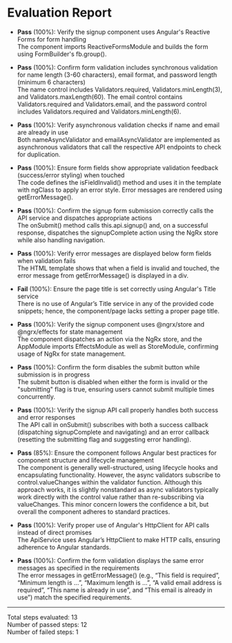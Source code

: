 # Evaluation Report

- **Pass** (100%): Verify the signup component uses Angular's Reactive Forms for form handling  
  The component imports ReactiveFormsModule and builds the form using FormBuilder's fb.group().  

- **Pass** (100%): Confirm form validation includes synchronous validation for name length (3-60 characters), email format, and password length (minimum 6 characters)  
  The name control includes Validators.required, Validators.minLength(3), and Validators.maxLength(60). The email control contains Validators.required and Validators.email, and the password control includes Validators.required and Validators.minLength(6).

- **Pass** (100%): Verify asynchronous validation checks if name and email are already in use  
  Both nameAsyncValidator and emailAsyncValidator are implemented as asynchronous validators that call the respective API endpoints to check for duplication.

- **Pass** (100%): Ensure form fields show appropriate validation feedback (success/error styling) when touched  
  The code defines the isFieldInvalid() method and uses it in the template with ngClass to apply an error style. Error messages are rendered using getErrorMessage().

- **Pass** (100%): Confirm the signup form submission correctly calls the API service and dispatches appropriate actions  
  The onSubmit() method calls this.api.signup() and, on a successful response, dispatches the signupComplete action using the NgRx store while also handling navigation.

- **Pass** (100%): Verify error messages are displayed below form fields when validation fails  
  The HTML template shows that when a field is invalid and touched, the error message from getErrorMessage() is displayed in a div.

- **Fail** (100%): Ensure the page title is set correctly using Angular's Title service  
  There is no use of Angular’s Title service in any of the provided code snippets; hence, the component/page lacks setting a proper page title.

- **Pass** (100%): Verify the signup component uses @ngrx/store and @ngrx/effects for state management  
  The component dispatches an action via the NgRx store, and the AppModule imports EffectsModule as well as StoreModule, confirming usage of NgRx for state management.

- **Pass** (100%): Confirm the form disables the submit button while submission is in progress  
  The submit button is disabled when either the form is invalid or the "submitting" flag is true, ensuring users cannot submit multiple times concurrently.

- **Pass** (100%): Verify the signup API call properly handles both success and error responses  
  The API call in onSubmit() subscribes with both a success callback (dispatching signupComplete and navigating) and an error callback (resetting the submitting flag and suggesting error handling).

- **Pass** (85%): Ensure the component follows Angular best practices for component structure and lifecycle management  
  The component is generally well-structured, using lifecycle hooks and encapsulating functionality. However, the async validators subscribe to control.valueChanges within the validator function. Although this approach works, it is slightly nonstandard as async validators typically work directly with the control value rather than re-subscribing via valueChanges. This minor concern lowers the confidence a bit, but overall the component adheres to standard practices.

- **Pass** (100%): Verify proper use of Angular's HttpClient for API calls instead of direct promises  
  The ApiService uses Angular’s HttpClient to make HTTP calls, ensuring adherence to Angular standards.

- **Pass** (100%): Confirm the form validation displays the same error messages as specified in the requirements  
  The error messages in getErrorMessage() (e.g., “This field is required”, “Minimum length is …”, “Maximum length is …”, “A valid email address is required”, “This name is already in use”, and “This email is already in use”) match the specified requirements.

---

Total steps evaluated: 13  
Number of passed steps: 12  
Number of failed steps: 1